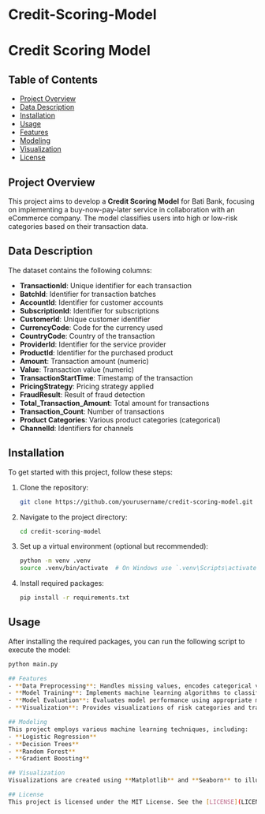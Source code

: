 # Credit-Scoring-Model
# Credit Scoring Model

## Table of Contents
- [Project Overview](#project-overview)
- [Data Description](#data-description)
- [Installation](#installation)
- [Usage](#usage)
- [Features](#features)
- [Modeling](#modeling)
- [Visualization](#visualization)
- [License](#license)

## Project Overview
This project aims to develop a **Credit Scoring Model** for Bati Bank, focusing on implementing a buy-now-pay-later service in collaboration with an eCommerce company. The model classifies users into high or low-risk categories based on their transaction data.

## Data Description
The dataset contains the following columns:
- **TransactionId**: Unique identifier for each transaction
- **BatchId**: Identifier for transaction batches
- **AccountId**: Identifier for customer accounts
- **SubscriptionId**: Identifier for subscriptions
- **CustomerId**: Unique customer identifier
- **CurrencyCode**: Code for the currency used
- **CountryCode**: Country of the transaction
- **ProviderId**: Identifier for the service provider
- **ProductId**: Identifier for the purchased product
- **Amount**: Transaction amount (numeric)
- **Value**: Transaction value (numeric)
- **TransactionStartTime**: Timestamp of the transaction
- **PricingStrategy**: Pricing strategy applied
- **FraudResult**: Result of fraud detection
- **Total_Transaction_Amount**: Total amount for transactions
- **Transaction_Count**: Number of transactions
- **Product Categories**: Various product categories (categorical)
- **ChannelId**: Identifiers for channels

## Installation
To get started with this project, follow these steps:

1. Clone the repository:
    ```bash
    git clone https://github.com/yourusername/credit-scoring-model.git
    ```

2. Navigate to the project directory:
    ```bash
    cd credit-scoring-model
    ```

3. Set up a virtual environment (optional but recommended):
    ```bash
    python -m venv .venv
    source .venv/bin/activate  # On Windows use `.venv\Scripts\activate`
    ```

4. Install required packages:
    ```bash
    pip install -r requirements.txt
    ```

## Usage
After installing the required packages, you can run the following script to execute the model:

```bash
python main.py

## Features
- **Data Preprocessing**: Handles missing values, encodes categorical variables, and splits the dataset.
- **Model Training**: Implements machine learning algorithms to classify risk.
- **Model Evaluation**: Evaluates model performance using appropriate metrics.
- **Visualization**: Provides visualizations of risk categories and transaction trends.

## Modeling
This project employs various machine learning techniques, including:
- **Logistic Regression**
- **Decision Trees**
- **Random Forest**
- **Gradient Boosting**

## Visualization
Visualizations are created using **Matplotlib** and **Seaborn** to illustrate the distribution of risk categories and other insights from the dataset.

## License
This project is licensed under the MIT License. See the [LICENSE](LICENSE) file for details.

